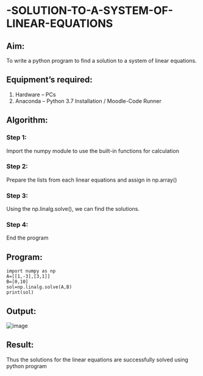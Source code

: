 # -SOLUTION-TO-A-SYSTEM-OF-LINEAR-EQUATIONS
## Aim:
To write a python program to find a solution to a system of linear equations.
## Equipment’s required:
1. 	Hardware – PCs
2. 	Anaconda – Python 3.7 Installation / Moodle-Code Runner
## Algorithm:
### Step 1: 
Import the numpy module to use the built-in functions for calculation
### Step 2: 
Prepare the lists from each linear equations and assign in np.array()
### Step 3: 
Using the np.linalg.solve(), we can find the solutions.
### Step 4: 
End the program
## Program:
```
import numpy as np
A=[[1,-3],[3,1]]
B=[0,10]
sol=np.linalg.solve(A,B)
print(sol)
```

## Output:
![image](https://github.com/user-attachments/assets/0a032a83-ebaa-4b9d-bdc3-6ea58b1d19ca)


## Result: 
Thus the solutions for the linear equations are successfully solved using python program

